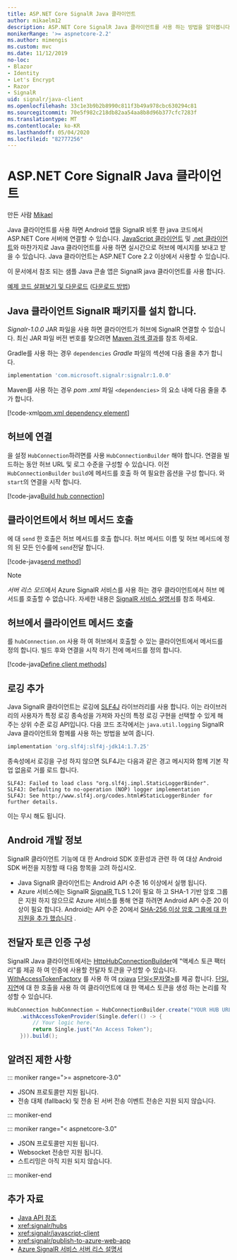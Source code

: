 ```yaml
---
title: ASP.NET Core SignalR Java 클라이언트
author: mikaelm12
description: ASP.NET Core SignalR Java 클라이언트를 사용 하는 방법을 알아봅니다.
monikerRange: '>= aspnetcore-2.2'
ms.author: mimengis
ms.custom: mvc
ms.date: 11/12/2019
no-loc:
- Blazor
- Identity
- Let's Encrypt
- Razor
- SignalR
uid: signalr/java-client
ms.openlocfilehash: 33c1e3b9b2b8990c811f3b49a978cbc630294c81
ms.sourcegitcommit: 70e5f982c218db82aa54aa8b8d96b377cfc7283f
ms.translationtype: MT
ms.contentlocale: ko-KR
ms.lasthandoff: 05/04/2020
ms.locfileid: "82777256"
---
```

# <a name="aspnet-core-signalr-java-client"></a>ASP.NET Core SignalR Java 클라이언트

만든 사람 [Mikael](https://twitter.com/MikaelM_12)

Java 클라이언트를 사용 하면 Android 앱을 SignalR 비롯 한 java 코드에서 ASP.NET Core 서버에 연결할 수 있습니다. [JavaScript 클라이언트](xref:signalr/javascript-client) 및 [.net 클라이언트](xref:signalr/dotnet-client)와 마찬가지로 Java 클라이언트를 사용 하면 실시간으로 허브에 메시지를 보내고 받을 수 있습니다. Java 클라이언트는 ASP.NET Core 2.2 이상에서 사용할 수 있습니다.

이 문서에서 참조 되는 샘플 Java 콘솔 앱은 SignalR java 클라이언트를 사용 합니다.

[예제 코드 살펴보기 및 다운로드](https://github.com/dotnet/AspNetCore.Docs/tree/master/aspnetcore/signalr/java-client/sample) ([다운로드 방법](xref:index#how-to-download-a-sample))

## <a name="install-the-signalr-java-client-package"></a>Java 클라이언트 SignalR 패키지를 설치 합니다.

*Signalr-1.0.0* JAR 파일을 사용 하면 클라이언트가 허브에 SignalR 연결할 수 있습니다. 최신 JAR 파일 버전 번호를 찾으려면 [Maven 검색 결과](https://search.maven.org/search?q=g:com.microsoft.signalr%20AND%20a:signalr)를 참조 하세요.

Gradle를 사용 하는 경우 `dependencies` *Gradle* 파일의 섹션에 다음 줄을 추가 합니다.

```gradle
implementation 'com.microsoft.signalr:signalr:1.0.0'
```

Maven를 사용 하는 경우 *pom .xml* 파일 `<dependencies>` 의 요소 내에 다음 줄을 추가 합니다.

[!code-xml[pom.xml dependency element](java-client/sample/pom.xml?name=snippet_dependencyElement)]

## <a name="connect-to-a-hub"></a>허브에 연결

을 설정 `HubConnection`하려면를 사용 `HubConnectionBuilder` 해야 합니다. 연결을 빌드하는 동안 허브 URL 및 로그 수준을 구성할 수 있습니다. 이전 `HubConnectionBuilder` `build`에 메서드를 호출 하 여 필요한 옵션을 구성 합니다. 와 `start`의 연결을 시작 합니다.

[!code-java[Build hub connection](java-client/sample/src/main/java/Chat.java?range=16-17)]

## <a name="call-hub-methods-from-client"></a>클라이언트에서 허브 메서드 호출

에 대 `send` 한 호출은 허브 메서드를 호출 합니다. 허브 메서드 이름 및 허브 메서드에 정의 된 모든 인수를에 `send`전달 합니다.

[!code-java[send method](java-client/sample/src/main/java/Chat.java?range=28)]

> [!NOTE]
> *서버 리스 모드*에서 Azure SignalR 서비스를 사용 하는 경우 클라이언트에서 허브 메서드를 호출할 수 없습니다. 자세한 내용은 [ SignalR 서비스 설명서](/azure/azure-signalr/signalr-concept-serverless-development-config)를 참조 하세요.

## <a name="call-client-methods-from-hub"></a>허브에서 클라이언트 메서드 호출

를 `hubConnection.on` 사용 하 여 허브에서 호출할 수 있는 클라이언트에서 메서드를 정의 합니다. 빌드 후와 연결을 시작 하기 전에 메서드를 정의 합니다.

[!code-java[Define client methods](java-client/sample/src/main/java/Chat.java?range=19-21)]

## <a name="add-logging"></a>로깅 추가

Java SignalR 클라이언트는 로깅에 [SLF4J](https://www.slf4j.org/) 라이브러리를 사용 합니다. 이는 라이브러리의 사용자가 특정 로깅 종속성을 가져와 자신의 특정 로깅 구현을 선택할 수 있게 해 주는 상위 수준 로깅 API입니다. 다음 코드 조각에서는 `java.util.logging` SignalR Java 클라이언트와 함께를 사용 하는 방법을 보여 줍니다.

```gradle
implementation 'org.slf4j:slf4j-jdk14:1.7.25'
```

종속성에서 로깅을 구성 하지 않으면 SLF4J는 다음과 같은 경고 메시지와 함께 기본 작업 없음로 거를 로드 합니다.

```
SLF4J: Failed to load class "org.slf4j.impl.StaticLoggerBinder".
SLF4J: Defaulting to no-operation (NOP) logger implementation
SLF4J: See http://www.slf4j.org/codes.html#StaticLoggerBinder for further details.
```

이는 무시 해도 됩니다.

## <a name="android-development-notes"></a>Android 개발 정보

SignalR 클라이언트 기능에 대 한 Android SDK 호환성과 관련 하 여 대상 Android SDK 버전을 지정할 때 다음 항목을 고려 하십시오.

* Java SignalR 클라이언트는 Android API 수준 16 이상에서 실행 됩니다.
* Azure 서비스에는 SignalR [ SignalR ](/azure/azure-signalr/signalr-overview) TLS 1.2이 필요 하 고 SHA-1 기반 암호 그룹은 지원 하지 않으므로 Azure 서비스를 통해 연결 하려면 Android API 수준 20 이상이 필요 합니다. Android는 API 수준 20에서 [SHA-256 이상 암호 그룹에 대 한 지원을 추가 했습니다](https://developer.android.com/reference/javax/net/ssl/SSLSocket) .

## <a name="configure-bearer-token-authentication"></a>전달자 토큰 인증 구성

SignalR Java 클라이언트에서는 [HttpHubConnectionBuilder](/java/api/com.microsoft.signalr._http_hub_connection_builder?view=aspnet-signalr-java)에 "액세스 토큰 팩터리"를 제공 하 여 인증에 사용할 전달자 토큰을 구성할 수 있습니다. [WithAccessTokenFactory](/java/api/com.microsoft.signalr._http_hub_connection_builder.withaccesstokenprovider?view=aspnet-signalr-java#com_microsoft_signalr__http_hub_connection_builder_withAccessTokenProvider_Single_String__) 를 사용 하 여 [rxjava](https://github.com/ReactiveX/RxJava) [단일\<문자열>](https://reactivex.io/documentation/single.html)를 제공 합니다. [단일. 지연](https://reactivex.io/RxJava/javadoc/io/reactivex/Single.html#defer-java.util.concurrent.Callable-)에 대 한 호출을 사용 하 여 클라이언트에 대 한 액세스 토큰을 생성 하는 논리를 작성할 수 있습니다.

```java
HubConnection hubConnection = HubConnectionBuilder.create("YOUR HUB URL HERE")
    .withAccessTokenProvider(Single.defer(() -> {
        // Your logic here.
        return Single.just("An Access Token");
    })).build();
```

## <a name="known-limitations"></a>알려진 제한 사항

::: moniker range=">= aspnetcore-3.0"

* JSON 프로토콜만 지원 됩니다.
* 전송 대체 (fallback) 및 전송 된 서버 전송 이벤트 전송은 지원 되지 않습니다.

::: moniker-end

::: moniker range="< aspnetcore-3.0"

* JSON 프로토콜만 지원 됩니다.
* Websocket 전송만 지원 됩니다.
* 스트리밍은 아직 지원 되지 않습니다.

::: moniker-end

## <a name="additional-resources"></a>추가 자료

* [Java API 참조](/java/api/com.microsoft.signalr?view=aspnet-signalr-java)
* <xref:signalr/hubs>
* <xref:signalr/javascript-client>
* <xref:signalr/publish-to-azure-web-app>
* [Azure SignalR 서비스 서버 리스 설명서](/azure/azure-signalr/signalr-concept-serverless-development-config)
